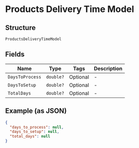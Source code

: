 
# Products Delivery Time Model

## Structure

`ProductsDeliveryTimeModel`

## Fields

| Name | Type | Tags | Description |
|  --- | --- | --- | --- |
| `DaysToProcess` | `double?` | Optional | - |
| `DaysToSetup` | `double?` | Optional | - |
| `TotalDays` | `double?` | Optional | - |

## Example (as JSON)

```json
{
  "days_to_process": null,
  "days_to_setup": null,
  "total_days": null
}
```

